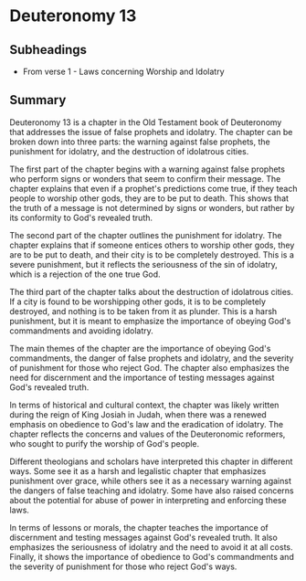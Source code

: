 # Deuteronomy 13

## Subheadings

* From verse 1 - Laws concerning Worship and Idolatry

## Summary

Deuteronomy 13 is a chapter in the Old Testament book of Deuteronomy that addresses the issue of false prophets and idolatry. The chapter can be broken down into three parts: the warning against false prophets, the punishment for idolatry, and the destruction of idolatrous cities.

The first part of the chapter begins with a warning against false prophets who perform signs or wonders that seem to confirm their message. The chapter explains that even if a prophet's predictions come true, if they teach people to worship other gods, they are to be put to death. This shows that the truth of a message is not determined by signs or wonders, but rather by its conformity to God's revealed truth.

The second part of the chapter outlines the punishment for idolatry. The chapter explains that if someone entices others to worship other gods, they are to be put to death, and their city is to be completely destroyed. This is a severe punishment, but it reflects the seriousness of the sin of idolatry, which is a rejection of the one true God.

The third part of the chapter talks about the destruction of idolatrous cities. If a city is found to be worshipping other gods, it is to be completely destroyed, and nothing is to be taken from it as plunder. This is a harsh punishment, but it is meant to emphasize the importance of obeying God's commandments and avoiding idolatry.

The main themes of the chapter are the importance of obeying God's commandments, the danger of false prophets and idolatry, and the severity of punishment for those who reject God. The chapter also emphasizes the need for discernment and the importance of testing messages against God's revealed truth.

In terms of historical and cultural context, the chapter was likely written during the reign of King Josiah in Judah, when there was a renewed emphasis on obedience to God's law and the eradication of idolatry. The chapter reflects the concerns and values of the Deuteronomic reformers, who sought to purify the worship of God's people.

Different theologians and scholars have interpreted this chapter in different ways. Some see it as a harsh and legalistic chapter that emphasizes punishment over grace, while others see it as a necessary warning against the dangers of false teaching and idolatry. Some have also raised concerns about the potential for abuse of power in interpreting and enforcing these laws.

In terms of lessons or morals, the chapter teaches the importance of discernment and testing messages against God's revealed truth. It also emphasizes the seriousness of idolatry and the need to avoid it at all costs. Finally, it shows the importance of obedience to God's commandments and the severity of punishment for those who reject God's ways.
